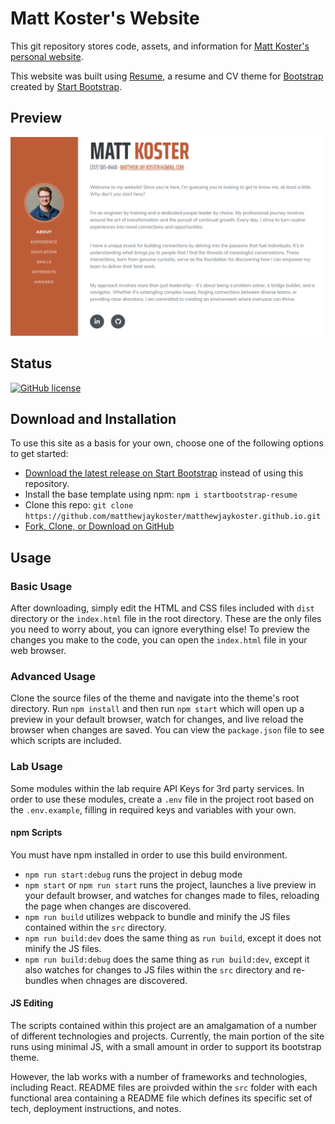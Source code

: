 # Matt Koster's Website

This git repository stores code, assets, and information for [Matt Koster's personal website](https://matthewjaykoster.github.io).

This website was built using [Resume](https://startbootstrap.com/theme/resume/), a resume and CV theme for [Bootstrap](https://getbootstrap.com/) created by [Start Bootstrap](https://startbootstrap.com/).

## Preview

[![Website Preview](https://github.com/matthewjaykoster/matthewjaykoster.github.io/blob/master/readme-assets/website-preview.png?raw=true)](matthewjaykoster.github.io)

## Status

[![GitHub license](https://img.shields.io/badge/license-MIT-blue.svg)](https://raw.githubusercontent.com/StartBootstrap/startbootstrap-resume/master/LICENSE)

## Download and Installation

To use this site as a basis for your own, choose one of the following options to get started:

- [Download the latest release on Start Bootstrap](https://startbootstrap.com/theme/resume/) instead of using this repository.
- Install the base template using npm: `npm i startbootstrap-resume`
- Clone this repo: `git clone https://github.com/matthewjaykoster/matthewjaykoster.github.io.git`
- [Fork, Clone, or Download on GitHub](https://github.com/matthewjaykoster/matthewjaykoster.github.io.git)

## Usage

### Basic Usage

After downloading, simply edit the HTML and CSS files included with `dist` directory or the `index.html` file in the root directory. These are the only files you need to worry about, you can ignore everything else! To preview the changes you make to the code, you can open the `index.html` file in your web browser.

### Advanced Usage

Clone the source files of the theme and navigate into the theme's root directory. Run `npm install` and then run `npm start` which will open up a preview in your default browser, watch for changes, and live reload the browser when changes are saved. You can view the `package.json` file to see which scripts are included.

### Lab Usage

Some modules within the lab require API Keys for 3rd party services. In order to use these modules, create a `.env` file in the project root based on the `.env.example`, filling in required keys and variables with your own.

#### npm Scripts

You must have npm installed in order to use this build environment.

- `npm run start:debug` runs the project in debug mode
- `npm start` or `npm run start` runs the project, launches a live preview in your default browser, and watches for changes made to files, reloading the page when changes are discovered.
- `npm run build` utilizes webpack to bundle and minify the JS files contained within the `src` directory.
- `npm run build:dev` does the same thing as `run build`, except it does not minify the JS files.
- `npm run build:debug` does the same thing as `run build:dev`, except it also watches for changes to JS files within the `src` directory and re-bundles when chnages are discovered.


#### JS Editing

The scripts contained within this project are an amalgamation of a number of different technologies and projects. Currently, the main portion of the site runs using minimal JS, with a small amount in order to support its bootstrap theme.

However, the lab works with a number of frameworks and technologies, including React. README files are proivded within the `src` folder with each functional area containing a README file which defines its specific set of tech, deployment instructions, and notes.

